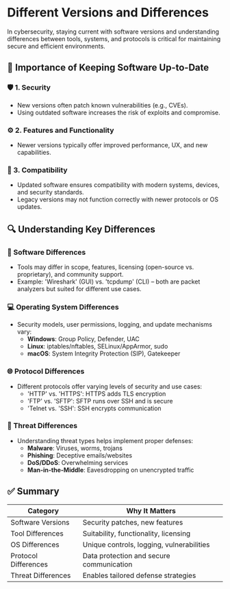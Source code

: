 # Different Versions and Differences

In cybersecurity, staying current with software versions and understanding differences between tools, systems, and protocols is critical for maintaining secure and efficient environments.

## 🔄 Importance of Keeping Software Up-to-Date

### 🛡️ 1. Security
- New versions often patch known vulnerabilities (e.g., CVEs).
- Using outdated software increases the risk of exploits and compromise.

### ⚙️ 2. Features and Functionality
- Newer versions typically offer improved performance, UX, and new capabilities.

### 🔗 3. Compatibility
- Updated software ensures compatibility with modern systems, devices, and security standards.
- Legacy versions may not function correctly with newer protocols or OS updates.

## 🔍 Understanding Key Differences

### 🧩 Software Differences
- Tools may differ in scope, features, licensing (open-source vs. proprietary), and community support.
- Example: 'Wireshark' (GUI) vs. 'tcpdump' (CLI) – both are packet analyzers but suited for different use cases.

### 💻 Operating System Differences
- Security models, user permissions, logging, and update mechanisms vary:
  - **Windows**: Group Policy, Defender, UAC
  - **Linux**: iptables/nftables, SELinux/AppArmor, sudo
  - **macOS**: System Integrity Protection (SIP), Gatekeeper

### 🌐 Protocol Differences
- Different protocols offer varying levels of security and use cases:
  - 'HTTP' vs. 'HTTPS': HTTPS adds TLS encryption
  - 'FTP' vs. 'SFTP': SFTP runs over SSH and is secure
  - 'Telnet vs. 'SSH': SSH encrypts communication

### 🚨 Threat Differences
- Understanding threat types helps implement proper defenses:
  - **Malware**: Viruses, worms, trojans
  - **Phishing**: Deceptive emails/websites
  - **DoS/DDoS**: Overwhelming services
  - **Man-in-the-Middle**: Eavesdropping on unencrypted traffic

## ✅ Summary

| Category             | Why It Matters                            |
|----------------------|--------------------------------------------|
| Software Versions    | Security patches, new features             |
| Tool Differences     | Suitability, functionality, licensing      |
| OS Differences       | Unique controls, logging, vulnerabilities  |
| Protocol Differences | Data protection and secure communication   |
| Threat Differences   | Enables tailored defense strategies        |
